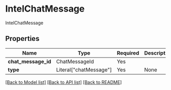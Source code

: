 # IntelChatMessage

IntelChatMessage

## Properties
| Name | Type | Required | Description |
| ------------ | ------------- | ------------- | ------------- |
**chat_message_id** | ChatMessageId | Yes |  |
**type** | Literal["chatMessage"] | Yes | None |


[[Back to Model list]](../../../../README.md#models-v1-link) [[Back to API list]](../../../../README.md#apis-v1-link) [[Back to README]](../../../../README.md)
